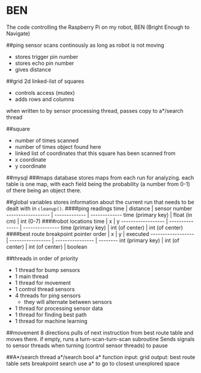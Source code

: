 BEN
===

The code controlling the Raspberry Pi on my robot, BEN (Bright Enough to Navigate)

##ping sensor
scans continously as long as robot is not moving
* stores trigger pin number
* stores echo pin number
* gives distance

##grid
2d linked-list of squares

* controls access (mutex)
* adds rows and columns

when written to by sensor processing thread, passes copy to a*/search thread


##square
* number of times scanned
* number of times object found here
* linked list of coordinates that this square has been scanned from
* x coordinate
* y coordinate

##mysql
###maps database
stores maps from each run for analyzing. each table is one map, with each field being the probability (a number from 0-1) of there being an object there.

##global variables
stores information about the current run that needs to be dealt with in `cleanup()`.
####ping readings
time               | distance      | sensor number
------------------ | ------------- | -------------
time (primary key) | float (in cm) | int (0-7)
####robot locations
time               | x               | y
------------------ | --------------- | ---------------
time (primary key) | int (of center) | int (of center)
####best route
breakpoint pointer
order              |  x                |  y               | executed
------------------ | ----------------- | ---------------- | --------
int (primary key)  | int (of center)   | int (of center)  | boolean

##threads
in order of priority

* 1 thread for bump sensors
* 1 main thread
* 1 thread for movement
* 1 control thread sensors
* 4 threads for ping sensors
	* they will alternate between sensors
* 1 thread for processing sensor data
* 1 thread for finding best path
* 1 thread for machine learning

##movement
8 directions
pulls of next instruction from best route table and moves there.
if empty, runs a turn-scan-turn-scan subroutine
Sends signals to sensor threads when turning (control sensor threads) to pause

##A*/search thread
a*/search bool
a* function
	input: grid
	output: best route table
	sets breakpoint
search
	use a* to go to closest unexplored space